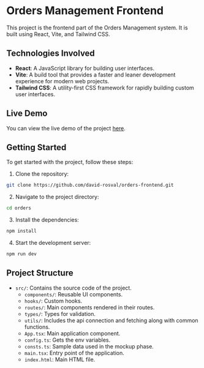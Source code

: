 # Orders Management Frontend

This project is the frontend part of the Orders Management system. It is built using React, Vite, and Tailwind CSS.

## Technologies Involved

- **React**: A JavaScript library for building user interfaces.
- **Vite**: A build tool that provides a faster and leaner development experience for modern web projects.
- **Tailwind CSS**: A utility-first CSS framework for rapidly building custom user interfaces.

## Live Demo

You can view the live demo of the project [here](https://orders-frontend-kappa.vercel.app).

## Getting Started

To get started with the project, follow these steps:

1. Clone the repository:
  ```sh
  git clone https://github.com/david-rosval/orders-frontend.git
  ```
2. Navigate to the project directory:
  ```sh
  cd orders
  ```
3. Install the dependencies:
  ```sh
  npm install
  ```
4. Start the development server:
  ```sh
  npm run dev
  ```

## Project Structure

- `src/`: Contains the source code of the project.
  - `components/`: Reusable UI components.
  - `hooks/`: Custom hooks.
  - `routes/`: Main components rendered in their routes.
  - `types/`: Types for validation.
  - `utils/`: Includes the api connection and fetching along with common functions.
  - `App.tsx`: Main application component.
  - `config.ts`: Gets the env variables.
  - `consts.ts`: Sample data used in the mockup phase.
  - `main.tsx`: Entry point of the application.
  - `index.html`: Main HTML file.


